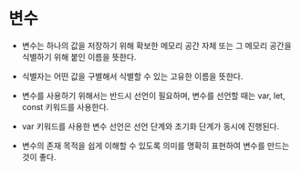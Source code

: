 # 변수

- 변수는 하나의 값을 저장하기 위해 확보한 메모리 공간 자체 또는 그 메모리 공간을 식별하기 위해 붙인 이름을 뜻한다.

- 식별자는 어떤 값을 구별해서 식별할 수 있는 고유한 이름을 뜻한다.

- 변수를 사용하기 위해서는 반드시 선언이 필요하며, 변수를 선언할 때는 var, let, const 키워드를 사용한다.

- var 키워드를 사용한 변수 선언은 선언 단계와 초기화 단계가 동시에 진행된다. 

- 변수의 존재 목적을 쉽게 이해할 수 있도록 의미를 명확히 표현하여 변수를 만드는 것이 좋다.